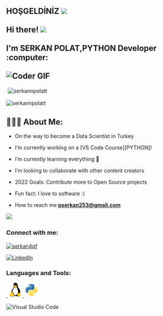 <h2 align="left">
 <abc>
  <br>HOŞGELDİNİZ <img src="https://user-images.githubusercontent.com/42378118/110234147-e3259600-7f4e-11eb-95be-0c4047144dea.gif" width="30"><br>
  <br>Hi there! <img src="https://user-images.githubusercontent.com/42378118/110234147-e3259600-7f4e-11eb-95be-0c4047144dea.gif" width="30"><br>
  <br> I'm SERKAN POLAT,PYTHON Developer :computer:<br>
  <br>
    <img src="https://media.giphy.com/media/SWoSkN6DxTszqIKEqv/giphy.gif" alt="Coder GIF" width="500">
 </abc>
</h2> 


<p>&nbsp;<img align="center" src="https://github-readme-stats.vercel.app/api?username=serkannpolatt&show_icons=true&locale=en" alt="serkannpolatt" /></p>

<p><img align="center" src="https://github-readme-streak-stats.herokuapp.com/?user=serkannpolatt&" alt="serkannpolatt" /></p>


 <h2 align="left">👨🏻‍💻 About Me:</h2>
 
- On the way to become a Data Scientist in Turkey</h3>
  
- I’m currently working on a [VS Code Course][PYTHON]!

- I’m currently learning everything 🤣

- I’m looking to collaborate with other content creators
 
- 2022 Goals: Contribute more to Open Source projects

- Fun fact: I love to software :)

- How to reach me **pserkan253@gmail.com** 

![](https://komarev.com/ghpvc/?username=serkannpolatt&color=ff69b4&label=Profile+views)


<h3 align="left">Connect with me:</h3> <p align="left"> <a href="https://www.instagram.com/serkan4pf/" target="blank"><img align="center" src="https://raw.githubusercontent.com/rahuldkjain/github-profile-readme-generator/master/src/images/icons/Social/instagram.svg" alt="serkan4pf" height="30" width="40" /></a> </a>
<p align="left">
<a href="https://www.linkedin.com/in/serkan-polat-149360227/" target="_blank"><img alt="LinkedIn" src="https://img.shields.io/badge/LinkedIn-@serkanpolat-blue?style=flat&logo=linkedin"></a>
 

</p>
 </p> <h3 align="left">
 Languages and Tools:</h3> <p align="left"> <a href="https://www.w3.org/html/" target="_blank"> <img  <a href="https://www.linux.org/" target="_blank"> <img src="https://raw.githubusercontent.com/devicons/devicon/master/icons/linux/linux-original.svg" alt="linux" width="40" height="40"/> </a> <a href="https://www.python.org" target="_blank"> <img src="https://raw.githubusercontent.com/devicons/devicon/master/icons/python/python-original.svg" alt="python" width="40" height="40"/> </a> </p> 
 
 
![Visual Studio Code](https://img.shields.io/badge/Visual%20Studio%20Code-0078d7.svg?style=for-the-badge&logo=visual-studio-code&logoColor=white)
